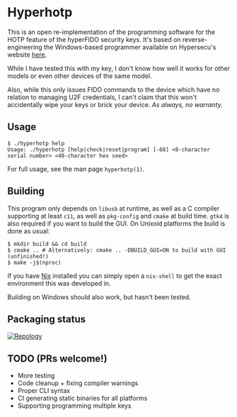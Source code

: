 # Hyperhotp

This is an open re-implementation of the programming software for the HOTP feature of the hyperFIDO security keys. It's based on reverse-engineering the Windows-based programmer available on Hypersecu's website [here](https://www.hypersecu.com/downloads).

While I have tested this with my key, I don't know how well it works for other models or even other devices of the same model.

Also, while this only issues FIDO commands to the device which have no relation to managing U2F credentials, I can't claim that this won't accidentally wipe your keys or brick your device. *As always, no warranty.*

## Usage

```shell
$ ./hyperhotp help
Usage: ./hyperhotp [help|check|reset|program] [-68] <8-character serial number> <40-character hex seed>
```

For full usage, see the man page `hyperhotp(1)`.

## Building

This program only depends on `libusb` at runtime, as well as a C compiler supporting at least `c11`, as well as `pkg-config` and `cmake` at build time. `gtk4` is also required if you want to build the GUI. On Unixoid platforms the build is done as usual:

```shell
$ mkdir build && cd build
$ cmake .. # Alternatively: cmake .. -DBUILD_GUI=ON to build with GUI (unfinished!)
$ make -j$(nproc)
```

If you have [Nix](https://nixos.org/download.html) installed you can simply open a `nix-shell` to get the exact environment this was developed in.

Building on Windows should also work, but hasn't been tested.

## Packaging status

[![Repology](https://repology.org/badge/vertical-allrepos/hyperhotp.svg)](https://repology.org/project/hyperhotp/versions)

## TODO (PRs welcome!)

* More testing
* Code cleanup + fixing compiler warnings
* Proper CLI syntax
* CI generating static binaries for all platforms
* Supporting programming multiple keys
